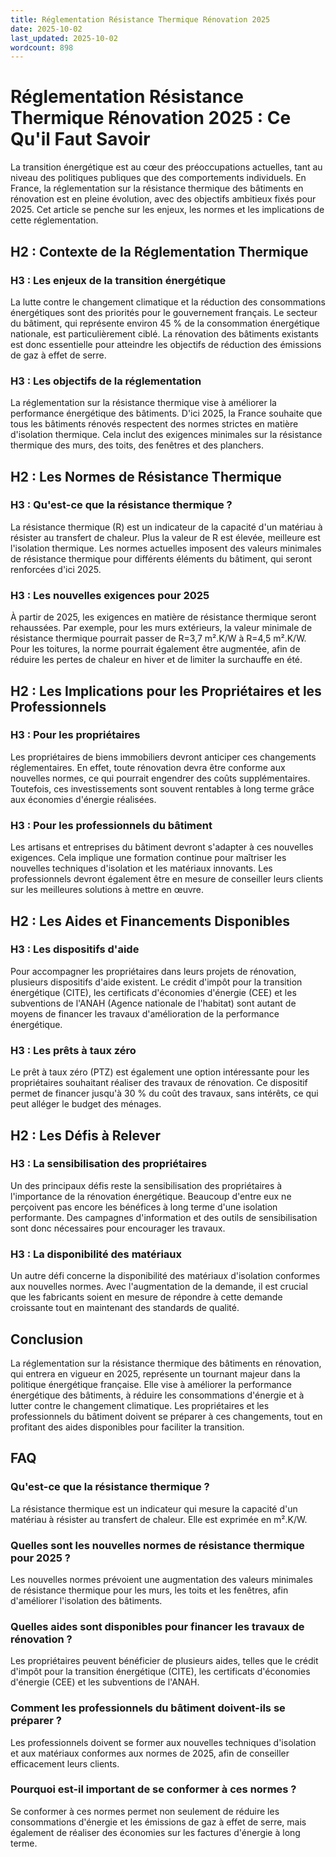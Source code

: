 ```yaml
---
title: Réglementation Résistance Thermique Rénovation 2025
date: 2025-10-02
last_updated: 2025-10-02
wordcount: 898
---
```


# Réglementation Résistance Thermique Rénovation 2025 : Ce Qu'il Faut Savoir

La transition énergétique est au cœur des préoccupations actuelles, tant au niveau des politiques publiques que des comportements individuels. En France, la réglementation sur la résistance thermique des bâtiments en rénovation est en pleine évolution, avec des objectifs ambitieux fixés pour 2025. Cet article se penche sur les enjeux, les normes et les implications de cette réglementation.

## H2 : Contexte de la Réglementation Thermique

### H3 : Les enjeux de la transition énergétique

La lutte contre le changement climatique et la réduction des consommations énergétiques sont des priorités pour le gouvernement français. Le secteur du bâtiment, qui représente environ 45 % de la consommation énergétique nationale, est particulièrement ciblé. La rénovation des bâtiments existants est donc essentielle pour atteindre les objectifs de réduction des émissions de gaz à effet de serre.

### H3 : Les objectifs de la réglementation

La réglementation sur la résistance thermique vise à améliorer la performance énergétique des bâtiments. D'ici 2025, la France souhaite que tous les bâtiments rénovés respectent des normes strictes en matière d'isolation thermique. Cela inclut des exigences minimales sur la résistance thermique des murs, des toits, des fenêtres et des planchers.

## H2 : Les Normes de Résistance Thermique

### H3 : Qu'est-ce que la résistance thermique ?

La résistance thermique (R) est un indicateur de la capacité d'un matériau à résister au transfert de chaleur. Plus la valeur de R est élevée, meilleure est l'isolation thermique. Les normes actuelles imposent des valeurs minimales de résistance thermique pour différents éléments du bâtiment, qui seront renforcées d'ici 2025.

### H3 : Les nouvelles exigences pour 2025

À partir de 2025, les exigences en matière de résistance thermique seront rehaussées. Par exemple, pour les murs extérieurs, la valeur minimale de résistance thermique pourrait passer de R=3,7 m².K/W à R=4,5 m².K/W. Pour les toitures, la norme pourrait également être augmentée, afin de réduire les pertes de chaleur en hiver et de limiter la surchauffe en été.

## H2 : Les Implications pour les Propriétaires et les Professionnels

### H3 : Pour les propriétaires

Les propriétaires de biens immobiliers devront anticiper ces changements réglementaires. En effet, toute rénovation devra être conforme aux nouvelles normes, ce qui pourrait engendrer des coûts supplémentaires. Toutefois, ces investissements sont souvent rentables à long terme grâce aux économies d'énergie réalisées.

### H3 : Pour les professionnels du bâtiment

Les artisans et entreprises du bâtiment devront s'adapter à ces nouvelles exigences. Cela implique une formation continue pour maîtriser les nouvelles techniques d'isolation et les matériaux innovants. Les professionnels devront également être en mesure de conseiller leurs clients sur les meilleures solutions à mettre en œuvre.

## H2 : Les Aides et Financements Disponibles

### H3 : Les dispositifs d'aide

Pour accompagner les propriétaires dans leurs projets de rénovation, plusieurs dispositifs d'aide existent. Le crédit d'impôt pour la transition énergétique (CITE), les certificats d'économies d'énergie (CEE) et les subventions de l'ANAH (Agence nationale de l'habitat) sont autant de moyens de financer les travaux d'amélioration de la performance énergétique.

### H3 : Les prêts à taux zéro

Le prêt à taux zéro (PTZ) est également une option intéressante pour les propriétaires souhaitant réaliser des travaux de rénovation. Ce dispositif permet de financer jusqu'à 30 % du coût des travaux, sans intérêts, ce qui peut alléger le budget des ménages.

## H2 : Les Défis à Relever

### H3 : La sensibilisation des propriétaires

Un des principaux défis reste la sensibilisation des propriétaires à l'importance de la rénovation énergétique. Beaucoup d'entre eux ne perçoivent pas encore les bénéfices à long terme d'une isolation performante. Des campagnes d'information et des outils de sensibilisation sont donc nécessaires pour encourager les travaux.

### H3 : La disponibilité des matériaux

Un autre défi concerne la disponibilité des matériaux d'isolation conformes aux nouvelles normes. Avec l'augmentation de la demande, il est crucial que les fabricants soient en mesure de répondre à cette demande croissante tout en maintenant des standards de qualité.

## Conclusion

La réglementation sur la résistance thermique des bâtiments en rénovation, qui entrera en vigueur en 2025, représente un tournant majeur dans la politique énergétique française. Elle vise à améliorer la performance énergétique des bâtiments, à réduire les consommations d'énergie et à lutter contre le changement climatique. Les propriétaires et les professionnels du bâtiment doivent se préparer à ces changements, tout en profitant des aides disponibles pour faciliter la transition.

## FAQ

### Qu'est-ce que la résistance thermique ?

La résistance thermique est un indicateur qui mesure la capacité d'un matériau à résister au transfert de chaleur. Elle est exprimée en m².K/W.

### Quelles sont les nouvelles normes de résistance thermique pour 2025 ?

Les nouvelles normes prévoient une augmentation des valeurs minimales de résistance thermique pour les murs, les toits et les fenêtres, afin d'améliorer l'isolation des bâtiments.

### Quelles aides sont disponibles pour financer les travaux de rénovation ?

Les propriétaires peuvent bénéficier de plusieurs aides, telles que le crédit d'impôt pour la transition énergétique (CITE), les certificats d'économies d'énergie (CEE) et les subventions de l'ANAH.

### Comment les professionnels du bâtiment doivent-ils se préparer ?

Les professionnels doivent se former aux nouvelles techniques d'isolation et aux matériaux conformes aux normes de 2025, afin de conseiller efficacement leurs clients.

### Pourquoi est-il important de se conformer à ces normes ?

Se conformer à ces normes permet non seulement de réduire les consommations d'énergie et les émissions de gaz à effet de serre, mais également de réaliser des économies sur les factures d'énergie à long terme.